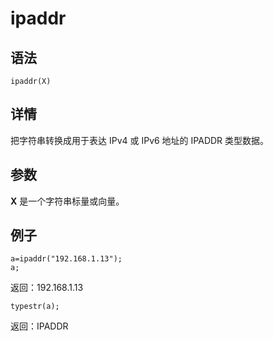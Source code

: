 # ipaddr

## 语法

`ipaddr(X)`

## 详情

把字符串转换成用于表达 IPv4 或 IPv6 地址的 IPADDR 类型数据。

## 参数

**X** 是一个字符串标量或向量。

## 例子

```
a=ipaddr("192.168.1.13");
a;
```

返回：192.168.1.13

```
typestr(a);
```

返回：IPADDR

